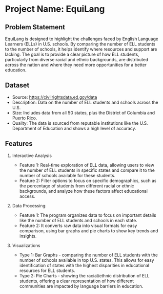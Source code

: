 # Project Name: EquiLang

## Problem Statement
EquiLang is designed to highlight the challenges faced by English Language Learners (ELLs) in U.S. schools. By comparing the number of ELL students to the number of schools, it helps identify where resources and support are lacking. The goal is to provide a clear picture of how ELL students, particularly from diverse racial and ethnic backgrounds, are distributed across the nation and where they need more opportunities for a better education.

## Dataset
- Source: https://civilrightsdata.ed.gov/data
- Description: Data on the number of ELL students and schools across the U.S.
- Size: Includes data from all 50 states, plus the District of Columbia and Puerto Rico.
- Quality: The data is sourced from reputable institutions like the U.S. Department of Education and shows a high level of accuracy.

## Features
1. Interactive Analysis
   - Feature 1: Real-time exploration of ELL data, allowing users to view the number of ELL students in specific states and compare it to the number of schools available for these students.
   - Feature 2: Filter options to focus on specific demographics, such as the percentage of students from different racial or ethnic backgrounds, and analyze how these factors affect educational access.
   
2. Data Processing
   - Feature 1: The program organizes data to focus on important details like the number of ELL students and schools in each state.
   - Feature 2: It converts raw data into visual formats for easy comparison, using bar graphs and pie charts to show key trends and insights.

3. Visualizations
   - Type 1: Bar Graphs - comparing the number of ELL students with the number of schools available in top U.S. states. This allows for easy identification of states with the highest disparities in educational resources for ELL students.
   - Type 2: Pie Charts -  showing the racial/ethnic distribution of ELL students, offering a clear representation of how different communities are impacted by language barriers in education.